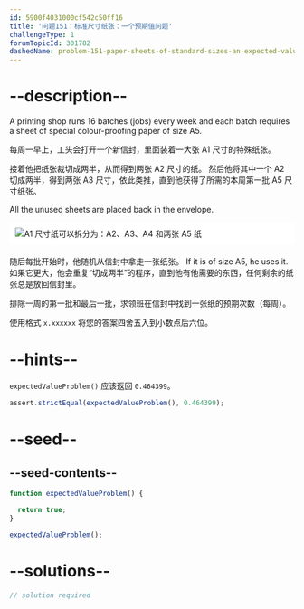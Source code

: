 ```yaml
---
id: 5900f4031000cf542c50ff16
title: '问题151：标准尺寸纸张：一个预期值问题'
challengeType: 1
forumTopicId: 301782
dashedName: problem-151-paper-sheets-of-standard-sizes-an-expected-value-problem
---
```


# --description--

A printing shop runs 16 batches (jobs) every week and each batch requires a sheet of special colour-proofing paper of size A5.

每周一早上，工头会打开一个新信封，里面装着一大张 A1 尺寸的特殊纸张。

接着他把纸张裁切成两半，从而得到两张 A2 尺寸的纸。 然后他将其中一个 A2 切成两半，得到两张 A3 尺寸，依此类推，直到他获得了所需的本周第一批 A5 尺寸纸张。

All the unused sheets are placed back in the envelope.

<img alt="A1 尺寸纸可以拆分为：A2、A3、A4 和两张 A5 纸" src="https://cdn.freecodecamp.org/curriculum/project-euler/paper-sheets-of-standard-sizes-an-expected-value-problem.png" style="background-color: white; padding: 10px; display: block; margin-right: auto; margin-left: auto; margin-bottom: 1.2rem;" />

随后每批开始时，他随机从信封中拿走一张纸张。 If it is of size A5, he uses it. 如果它更大，他会重复“切成两半”的程序，直到他有他需要的东西，任何剩余的纸张总是放回信封里。

排除一周的第一批和最后一批，求领班在信封中找到一张纸的预期次数（每周）。

使用格式 `x.xxxxxx` 将您的答案四舍五入到小数点后六位。

# --hints--

`expectedValueProblem()` 应该返回 `0.464399`。

```js
assert.strictEqual(expectedValueProblem(), 0.464399);
```

# --seed--

## --seed-contents--

```js
function expectedValueProblem() {

  return true;
}

expectedValueProblem();
```

# --solutions--

```js
// solution required
```
